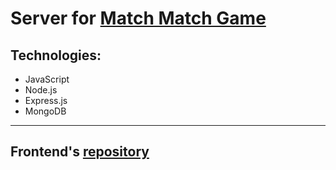 # Server for [Match Match Game](https://17-match-match-game.netlify.app/)

## Technologies:
- JavaScript
- Node.js
- Express.js
- MongoDB

---

## Frontend's [repository](https://github.com/diman17/match-match-game)
